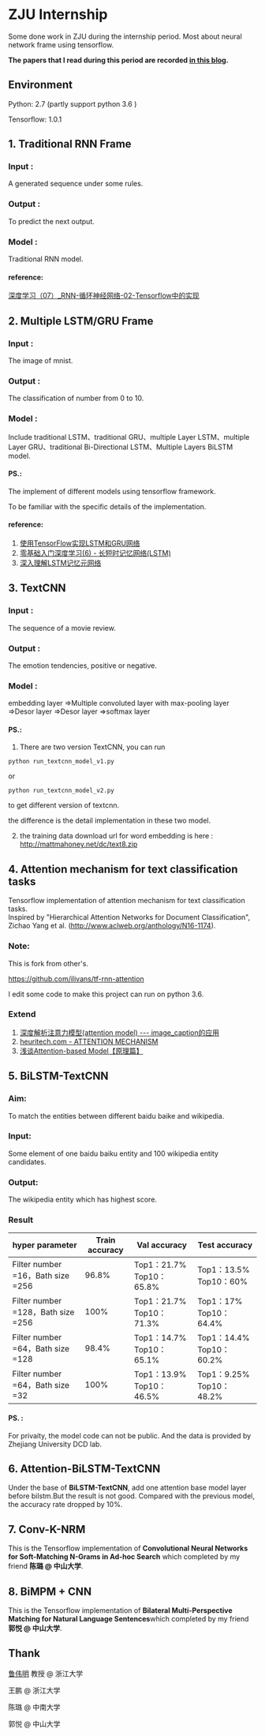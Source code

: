 # ZJU Internship
Some done work in ZJU during the internship period. Most about neural network frame using tensorflow.

**The papers that I read during this period are recorded [in this blog](https://nullaerber.github.io/).**


## Environment
Python: 2.7 (partly support python 3.6 )

Tensorflow: 1.0.1

## 1. Traditional RNN Frame
### Input :
A generated sequence under some rules.
### Output :
To predict the next output.
### Model :
Traditional RNN model.

#### reference:
[深度学习（07）_RNN-循环神经网络-02-Tensorflow中的实现](https://blog.csdn.net/u013082989/article/details/73469095/)



## 2. Multiple LSTM/GRU Frame
### Input :
The image of mnist.
### Output :
The classification of number from 0 to 10.
### Model :
Include traditional LSTM、traditional GRU、multiple Layer LSTM、multiple Layer GRU、traditional Bi-Directional LSTM、Multiple Layers BiLSTM model.

#### PS.:
The implement of different models using tensorflow framework.

To be familiar with the specific details of the implementation.
#### reference:
1. [使用TensorFlow实现LSTM和GRU网络](https://www.cnblogs.com/zyly/p/9029591.html)
2. [零基础入门深度学习(6) - 长短时记忆网络(LSTM)](https://www.zybuluo.com/hanbingtao/note/581764)
3. [深入理解LSTM记忆元网络](https://jellycsc.github.io/2018/04/13/understanding-lstm-networks/)

## 3. TextCNN
### Input :
The sequence of a movie review.
### Output :
The emotion tendencies, positive or negative.
### Model :
embedding layer =>Multiple convoluted layer with max-pooling layer =>Desor layer =>Desor layer =>softmax layer

#### PS.:

1. There are two version TextCNN, you can run 
```
python run_textcnn_model_v1.py
```
or 
```
python run_textcnn_model_v2.py
```
to get different version of textcnn.

the difference is the detail implementation in these two model.

2. the training data download url for word embedding is here : http://mattmahoney.net/dc/text8.zip


## 4. Attention mechanism for text classification tasks

Tensorflow implementation of attention mechanism for text classification tasks.  
Inspired by "Hierarchical Attention Networks for Document Classification", Zichao Yang et al. (http://www.aclweb.org/anthology/N16-1174).

### Note:
This is fork from other's.

https://github.com/ilivans/tf-rnn-attention

I edit some code to make this project can run on python 3.6.

### Extend
1. [深度解析注意力模型(attention model) --- image_caption的应用](https://segmentfault.com/a/1190000011744246)
2. [heuritech.com - ATTENTION MECHANISM](https://blog.heuritech.com/2016/01/20/attention-mechanism/)
3. [浅谈Attention-based Model【原理篇】](https://blog.csdn.net/wuzqchom/article/details/75792501)


## 5. BiLSTM-TextCNN
### Aim:
To match the entities between different baidu baike and wikipedia.
### Input:
Some element of one baidu baiku entity and 100 wikipedia entity candidates.
### Output:
The wikipedia entity which has highest score.

### Result
hyper parameter| Train accuracy | Val accuracy | Test accuracy 
----|---------|--------|------
Filter number =16，Bath size =256 |96.8% |Top1：21.7% Top10：65.8% |Top1：13.5% Top10：60%
Filter number =128，Bath size =256 |100% |Top1：21.7% Top10：71.3% |Top1：17% Top10：64.4%
Filter number =64，Bath size =128 |98.4% |Top1：14.7% Top10：65.1% |Top1：14.4% Top10：60.2%
Filter number =64，Bath size =32 |100% |Top1：13.9% Top10：46.5% |Top1：9.25% Top10：48.2%

#### PS. :
For privaity, the model code can not be public. And the data is provided by Zhejiang University DCD lab.


## 6. Attention-BiLSTM-TextCNN
Under the base of **BiLSTM-TextCNN**, add one attention base model layer before bilstm.But the result is not good. Compared with the previous model, the accuracy rate dropped by 10%.


## 7. Conv-K-NRM
This is the Tensorflow implementation of **Convolutional Neural Networks for Soft-Matching N-Grams in Ad-hoc Search** which completed by my friend **陈璐 @ 中山大学**.

## 8. BiMPM + CNN
This is the Tensorflow implementation of **Bilateral Multi-Perspective Matching for Natural Language Sentences**which completed by my friend **郭悦 @ 中山大学**.


## Thank
[鲁伟明](http://xueshu.baidu.com/scholarID/CN-BK745AAJ) 教授 @ 浙江大学

王鹏 @ 浙江大学

陈璐 @ 中南大学

郭悦 @ 中山大学